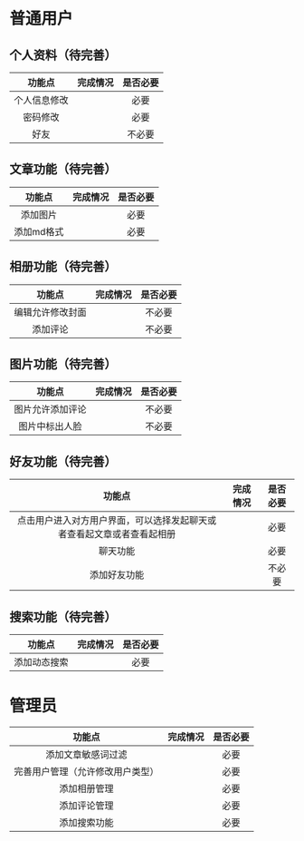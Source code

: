 # 普通用户

## 个人资料（待完善）

|功能点|完成情况|是否必要|
|:---:|:---:|:---:|
|个人信息修改||必要|
|密码修改||必要|
|好友||不必要|

## 文章功能（待完善）

|功能点|完成情况|是否必要|
|:---:|:---:|:---:|
|添加图片||必要|
|添加md格式||必要|

## 相册功能（待完善）

|功能点|完成情况|是否必要|
|:---:|:---:|:---:|
|编辑允许修改封面||不必要|
|添加评论||不必要|

## 图片功能（待完善）

|功能点|完成情况|是否必要|
|:---:|:---:|:---:|
|图片允许添加评论||不必要|
|图片中标出人脸||不必要|

## 好友功能（待完善）

|功能点|完成情况|是否必要|
|:---:|:---:|:---:|
|点击用户进入对方用户界面，可以选择发起聊天或者查看起文章或者查看起相册||必要|
|聊天功能||必要|
|添加好友功能||不必要|

## 搜索功能（待完善）

|功能点|完成情况|是否必要|
|:---:|:---:|:---:|
|添加动态搜索||必要|

# 管理员

|功能点|完成情况|是否必要|
|:---:|:---:|:---:|
|添加文章敏感词过滤||必要|
|完善用户管理（允许修改用户类型）||必要|
|添加相册管理||必要|
|添加评论管理||必要|
|添加搜索功能||必要|
